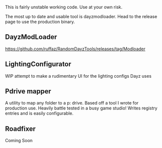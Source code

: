 This is fairly unstable working code. Use at your own risk. 

The most up to date and usable tool is dayzmodloader. Head to the release page to use the production binary.

## DayzModLoader
https://github.com/ruffaz/RandomDayzTools/releases/tag/Modloader

## LightingConfigurator
WIP attempt to make a rudimentary UI for the lighting configs Dayz uses

## Pdrive mapper
A utility to map any folder to a p: drive. Based off a tool I wrote for production use. Heavily battle tested in a busy game studio!
Writes registry entries and is easily configurable.

## Roadfixer
Coming Soon


